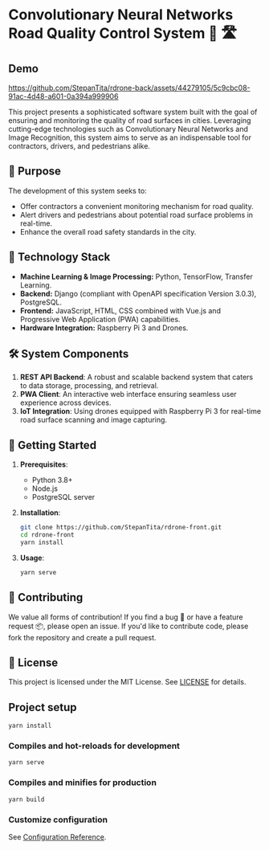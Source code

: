 # Convolutionary Neural Networks Road Quality Control System 🚗 🛣️

## Demo

https://github.com/StepanTita/rdrone-back/assets/44279105/5c9cbc08-91ac-4d48-a601-0a394a999906

This project presents a sophisticated software system built with the goal of ensuring and monitoring the quality of road surfaces in cities. Leveraging cutting-edge technologies such as Convolutionary Neural Networks and Image Recognition, this system aims to serve as an indispensable tool for contractors, drivers, and pedestrians alike.

## 🎯 Purpose

The development of this system seeks to:

- Offer contractors a convenient monitoring mechanism for road quality.
- Alert drivers and pedestrians about potential road surface problems in real-time.
- Enhance the overall road safety standards in the city.

## 🔧 Technology Stack

- **Machine Learning & Image Processing:** Python, TensorFlow, Transfer Learning.
- **Backend:** Django (compliant with OpenAPI specification Version 3.0.3), PostgreSQL.
- **Frontend:** JavaScript, HTML, CSS combined with Vue.js and Progressive Web Application (PWA) capabilities.
- **Hardware Integration:** Raspberry Pi 3 and Drones.

## 🛠️ System Components

1. **REST API Backend**: A robust and scalable backend system that caters to data storage, processing, and retrieval.
2. **PWA Client**: An interactive web interface ensuring seamless user experience across devices.
3. **IoT Integration**: Using drones equipped with Raspberry Pi 3 for real-time road surface scanning and image capturing.

## 🚀 Getting Started

1. **Prerequisites**:
   - Python 3.8+
   - Node.js
   - PostgreSQL server

2. **Installation**:
    ```bash
    git clone https://github.com/StepanTita/rdrone-front.git
    cd rdrone-front
    yarn install
    ```

3. **Usage**:
    ```bash
    yarn serve
    ```

## 🤝 Contributing

We value all forms of contribution! If you find a bug 🐞 or have a feature request 📦, please open an issue. If you'd like to contribute code, please fork the repository and create a pull request.

## 📃 License

This project is licensed under the MIT License. See [LICENSE](LICENSE.md) for details.

## Project setup
```
yarn install
```

### Compiles and hot-reloads for development
```
yarn serve
```

### Compiles and minifies for production
```
yarn build
```

### Customize configuration
See [Configuration Reference](https://cli.vuejs.org/config/).
